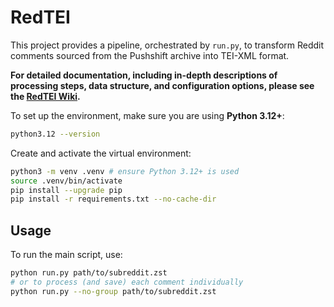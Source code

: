 # RedTEI

This project provides a pipeline, orchestrated by `run.py`, to transform Reddit comments sourced from the Pushshift archive into TEI-XML format.

**For detailed documentation, including in-depth descriptions of processing steps, data structure, and configuration options, please see the [RedTEI Wiki](https://github.com/sgoettel/RedTEI/wiki/Introduction).**

To set up the environment, make sure you are using **Python 3.12+**:
```bash
python3.12 --version
```
<!-- If python3.12 is not available, install it first:
```bash
sudo add-apt-repository ppa:deadsnakes/ppa
sudo apt update
sudo apt install python3.12 python3.12-venv python3.12-dev
-->

Create and activate the virtual environment:
```bash
python3 -m venv .venv # ensure Python 3.12+ is used
source .venv/bin/activate
pip install --upgrade pip
pip install -r requirements.txt --no-cache-dir
```

## Usage

To run the main script, use:
```bash
python run.py path/to/subreddit.zst
# or to process (and save) each comment individually
python run.py --no-group path/to/subreddit.zst
```
